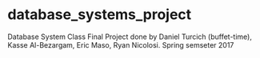 # database_systems_project
Database System Class Final Project done by Daniel Turcich (buffet-time), Kasse Al-Bezargam, Eric Maso, Ryan Nicolosi.
Spring semseter 2017 
